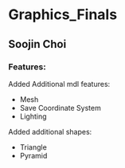 # Graphics_Finals
## Soojin Choi
### Features:
Added Additional mdl features:
* Mesh
* Save Coordinate System
* Lighting

Added additional shapes:
* Triangle
* Pyramid
